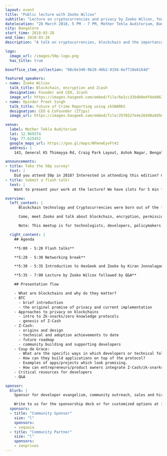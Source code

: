 ```yaml
---
layout: event
title: "Public lecture with Zooko Wilcox"
subtitle: "Lecture on cryptocurrencies and privacy by Zooko Wilcox, founder of Zcash."
datelocation: "28 March 2018, 5 PM - 7 PM, Mother Tekla Auditorium, Bangalore"
city: Bangalore
start_time: 2018-03-28
end_time: 2018-03-28
description: "A talk on cryptocurrencies, blockchain and the importance of privacy."

logo:
  image_url: /images/50p-logo.png
  has_title: true

boxoffice_item_collection: "08c6e340-9b28-40b2-9156-6e7718e6164d"

featured_speakers:
- name: Zooko Wilcox
  talk_title: Blockchain, encryption and Zcash
  designation: Founder and CEO, Zcash
  image_url: https://images.hasgeek.com/embed/file/6e1cc33bdb0e4fdeb863df6c4619ee51?size=640x480
- name: Opinder Preet Singh
  talk_title: Future of Crime Reporting using zkSNARKS
  designation: CEO & CoFounder (ZTips)
  image_url: https://images.hasgeek.com/embed/file/25f8527e4e26490a9d566c94ee5721da

venue:
  label: Mother Tekla Auditorium
  lat: 12.969374
  lng: 77.615452
  google_maps_url: https://goo.gl/maps/NFmnwEyvFt42
  address: |
    143, General KS Thimayya Rd, Craig Park Layout, Ashok Nagar, Bengaluru, Karnataka 560025

announcements:
- title: Take the 50p survey!
  text: |
    Did you attend 50p in 2018? Interested in attending this edition? Confused by all the payments conferences? [Help improve 50p](https://goo.gl/forms/rYcnQGvvFVXvHeTx1)
- title: Submit a flash talk!
  text: |
    Want to present your work at the lecture? We have slots for 5 min flash talks at the event. Flash talks need to be technical and cannot contain any marketing or hiring pitches. [Submit here](https://goo.gl/forms/2h7UvbHBYLNnDHq82)

overview:
  left_content: |
      Blockchain technology and Cryptocurrencies were born out of the financial crisis in 2008 promising a future without banks or intermediaries. Fast forward 10 years and we are looking at an exciting technology which can upend not just banking but can improve the processes around everything that involves a central trusted authority. This technology expects a strong background in engineering, cryptography and also soft skills like behavioural economics.

      Come, meet Zooko and talk about blockchain, encryption, permission-less innovation, and freedom. Zooko has more than 20 years of experience in open, decentralized systems, cryptography and information security, and startups. He is recognized for his work on DigiCash, Mojo Nation, ZRTP, “Zooko's Triangle”, Tahoe-LAFS, BLAKE2, and SPHINCS. He is also the Founder of Least Authority. He sometimes blogs about health science. He tweets a lot.

      Note: This meetup is for technologists, developers, policymakers and entrepreneurs to understand the vision and utility around Zcash and zk-snarks), and how they can benefit and contribute to the projects. Discussions around ICOs or cryptocurrency valuations will not be allowed.

  right_content: |
    ## Agenda

    **5:00 - 5:20 Flash talks**

    **5:20 - 5:30 Networking break**

    **5:30 - 5:35 Introduction to HasGeek and Zooko by Kiran Jonnalagadda**

    **5:35 - 7:00 Lecture by Zooko Wilcox followed by Q&A**

    ## Presentation flow

    - What are blockchains and why do they matter?
    - BTC
      - brief introduction
      - the original promise of privacy and current implementation
    - Approaches to privacy on blockchains
      - intro to Zk-snarks/zero knowledge protocols
      - genesis of Z-Cash
    - Z-Cash:
      - origins and design
      - technical and adoption achievements to date
      - future roadmap
      - community building and supporting developers
    - Coup de Grace:
      - What are the specific ways in which developers or technical folks can contribute to Z-Cash?
      - How can they build applications on top of the protocol?
      - Examples of apps/projects which look promising.
      - How can entrepreneurs/product owners integrate Z-Cash/zk-snarks. - What are the benefits that this brings?
    - Critical resources for developers
    - Q&A

sponsor:
  blurb: |
    Sponsor for developer evangelism, community outreach, sales and hiring.

    Write to us for the sponsorship deck or for customized options at [info@hasgeek.com](mailto:info@hasgeek.com)
  sponsors:
  - title: "Community Sponsor"
    size: "l"
    sponsors:
    - sequoia
  - title: "Community Partner"
    size: "l"
    sponsors:
    - zenprivex
---
```

